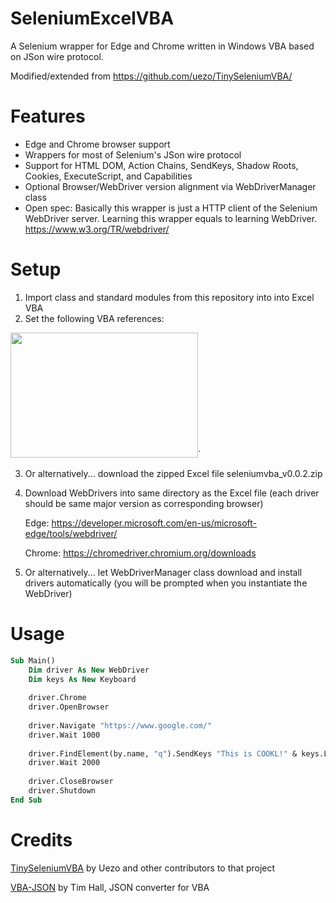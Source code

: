 # SeleniumExcelVBA

A Selenium wrapper for Edge and Chrome written in Windows VBA based on JSon wire protocol.

Modified/extended from https://github.com/uezo/TinySeleniumVBA/

# Features

- Edge and Chrome browser support
- Wrappers for most of Selenium's JSon wire protocol
- Support for HTML DOM, Action Chains, SendKeys, Shadow Roots, Cookies, ExecuteScript, and Capabilities
- Optional Browser/WebDriver version alignment via WebDriverManager class
- Open spec: Basically this wrapper is just a HTTP client of the Selenium WebDriver server. Learning this wrapper equals to learning WebDriver.
https://www.w3.org/TR/webdriver/


# Setup

1. Import class and standard modules from this repository into into Excel VBA
2. Set the following VBA references:

<img src="https://user-images.githubusercontent.com/26237126/159189311-001ed714-0378-496f-abc7-5f26dfeb054e.png" width="300" height="200">`

3. Or alternatively... download the zipped Excel file seleniumvba_v0.0.2.zip
4. Download WebDrivers into same directory as the Excel file (each driver should be same major version as corresponding browser)
   
   Edge: https://developer.microsoft.com/en-us/microsoft-edge/tools/webdriver/
   
   Chrome: https://chromedriver.chromium.org/downloads

5. Or alternatively... let WebDriverManager class download and install drivers automatically (you will be prompted when you instantiate the WebDriver)

# Usage

```vb
Sub Main()
    Dim driver As New WebDriver
    Dim keys As New Keyboard
    
    driver.Chrome
    driver.OpenBrowser
    
    driver.Navigate "https://www.google.com/"
    driver.Wait 1000
    
    driver.FindElement(by.name, "q").SendKeys "This is COOKL!" & keys.LeftKey & keys.LeftKey & keys.LeftKey & keys.DeleteKey & keys.ReturnKey
    driver.Wait 2000
    
    driver.CloseBrowser
    driver.Shutdown
End Sub
```

# Credits

[TinySeleniumVBA](https://github.com/uezo/TinySeleniumVBA/) by Uezo and other contributors to that project

[VBA-JSON](https://github.com/VBA-tools/VBA-JSON) by Tim Hall, JSON converter for VBA
